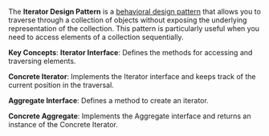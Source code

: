 The <b>Iterator Design Pattern</b> is a <u>behavioral design pattern</u> that allows you to traverse through a collection of objects 
without exposing the underlying representation of the collection. This pattern is particularly useful when 
you need to access elements of a collection sequentially.

<b>Key Concepts</b>:
<b>Iterator Interface</b>: 
Defines the methods for accessing and traversing elements.

<b>Concrete Iterator</b>: 
Implements the Iterator interface and keeps track of the current position in the traversal.

<b>Aggregate Interface</b>: 
Defines a method to create an iterator.

<b>Concrete Aggregate</b>: 
Implements the Aggregate interface and returns an instance of the Concrete Iterator.